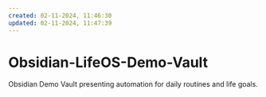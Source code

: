 ```yaml
---
created: 02-11-2024, 11:46:30
updated: 02-11-2024, 11:47:39
---
```

# Obsidian-LifeOS-Demo-Vault
Obsidian Demo Vault presenting automation for daily routines and life goals.
